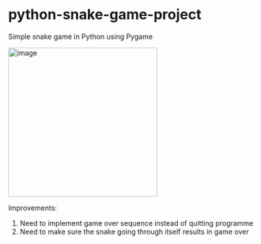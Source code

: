 # python-snake-game-project

Simple snake game in Python using Pygame

<img width="301" alt="image" src="https://user-images.githubusercontent.com/109916968/211571502-2a026a94-9d35-4a7b-b537-25fe8aeef904.png">

Improvements:

1. Need to implement game over sequence instead of quitting programme
2. Need to make sure the snake going through itself results in game over

